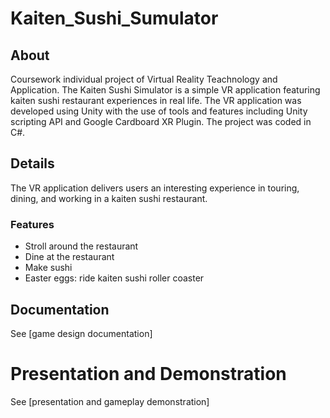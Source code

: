 # Kaiten_Sushi_Sumulator
## About
Coursework individual project of Virtual Reality Teachnology and Application. The Kaiten Sushi Simulator is a simple VR application featuring kaiten sushi restaurant experiences in real life. The VR application was developed using Unity with the use of tools and features including Unity scripting API and Google Cardboard XR Plugin. The project was coded in C#.

## Details
The VR application delivers users an interesting experience in touring, dining, and working in a kaiten sushi restaurant.
### Features
- Stroll around the restaurant
- Dine at the restaurant
- Make sushi
- Easter eggs: ride kaiten sushi roller coaster

## Documentation
See [game design documentation]

# Presentation and Demonstration
See [presentation and gameplay demonstration]
